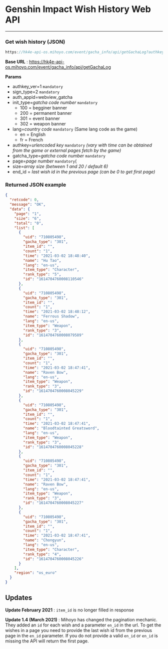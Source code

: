 # Genshin Impact Wish History Web API

---

### Get wish history (JSON)

```jsx
https://hk4e-api-os.mihoyo.com/event/gacha_info/api/getGachaLog?authkey_ver=1&sign_type=2&auth_appid=webview_gacha&init_type=301&lang=en&authkey=XXXXXXXXXXXXXXXXXXXXXXXXXXXXXX&gacha_type=301&page=1&size=6&end_id=0
```

**Base URL** : https://hk4e-api-os.mihoyo.com/event/gacha_info/api/getGachaLog

**Params**

- authkey_ver=1 `mandatory`
- sign_type=2 `mandatory`
- auth_appid=webview_gatcha
- init_type=*gatcha code number* `mandatory`
    - 100 = begginer banner
    - 200 = permanent banner
    - 301 = event banner
    - 302 = weapon banner
- lang=*country code* `mandatory` (Same lang code as the game)
    - en = English
    - fr = French
- authkey=*urlencoded* *key* `mandatory` *(vary with time can be obtained from the game or external pages fetch by the game)*
- gatcha_type=*gatcha code numbe*r `mandatory`
- page=*page number* `mandatory`(
- size=*array size (between 1 and 20 / default 6)*
- end_id = *last wish id in the previous page (can be 0 to get first page)*

### **Returned JSON example**

```json
{
  "retcode": 0,
  "message": "OK",
  "data": {
    "page": "1",
    "size": "6",
    "total": "0",
    "list": [
      {
        "uid": "710805498",
        "gacha_type": "301",
        "item_id": "",
        "count": "1",
        "time": "2021-03-02 18:48:40",
        "name": "Hu Tao",
        "lang": "en-us",
        "item_type": "Character",
        "rank_type": "5",
        "id": "1614704760008110546"
      },
      {
        "uid": "710805498",
        "gacha_type": "301",
        "item_id": "",
        "count": "1",
        "time": "2021-03-02 18:48:12",
        "name": "Ferrous Shadow",
        "lang": "en-us",
        "item_type": "Weapon",
        "rank_type": "3",
        "id": "1614704760008079589"
      },
      {
        "uid": "710805498",
        "gacha_type": "301",
        "item_id": "",
        "count": "1",
        "time": "2021-03-02 18:47:41",
        "name": "Raven Bow",
        "lang": "en-us",
        "item_type": "Weapon",
        "rank_type": "3",
        "id": "1614704760008045229"
      },
      {
        "uid": "710805498",
        "gacha_type": "301",
        "item_id": "",
        "count": "1",
        "time": "2021-03-02 18:47:41",
        "name": "Bloodtainted Greatsword",
        "lang": "en-us",
        "item_type": "Weapon",
        "rank_type": "3",
        "id": "1614704760008045228"
      },
      {
        "uid": "710805498",
        "gacha_type": "301",
        "item_id": "",
        "count": "1",
        "time": "2021-03-02 18:47:41",
        "name": "Raven Bow",
        "lang": "en-us",
        "item_type": "Weapon",
        "rank_type": "3",
        "id": "1614704760008045227"
      },
      {
        "uid": "710805498",
        "gacha_type": "301",
        "item_id": "",
        "count": "1",
        "time": "2021-03-02 18:47:41",
        "name": "Chongyun",
        "lang": "en-us",
        "item_type": "Character",
        "rank_type": "4",
        "id": "1614704760008045226"
      }
    ],
    "region": "os_euro"
  }
}
```
## Updates

**Update February 2021** : 
`item_id` is no longer filled in response

**Update 1.4 (March 2021)** :
Mihoyo has changed the pagination mechanic. They added an `id` for each wish and a parameter `en_id` in the url. To get the wishes in a page you need to provide the last wish id from the previous page in the `en_id` parameter. If you do not provide a valid `en_id` or `en_id` is missing the API will return the first page.

